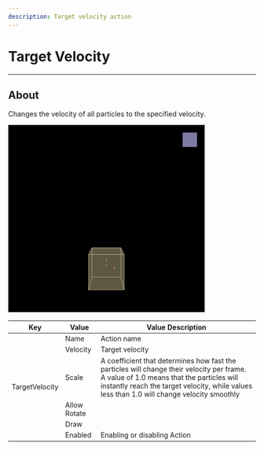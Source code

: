 ```yaml
---
description: Target velocity action
---
```


# Target Velocity

___

## About

Changes the velocity of all particles to the specified velocity.

![alt text](assets/gifs/target-velocity.gif)

<table><thead>
  <tr>
    <th>Key</th>
    <th>Value</th>
    <th>Value Description</th>
  </tr></thead>
<tbody>
  <tr>
    <td rowspan="6">TargetVelocity</td>
    <td>Name</td>
    <td>Action name</td>
  </tr>
  <tr>
    <td>Velocity</td>
    <td>Target velocity</td>
  </tr>
  <tr>
    <td>Scale</td>
    <td>A coefficient that determines how fast the particles will change their velocity per frame. A value of 1.0 means that the particles will instantly reach the target velocity, while values less than 1.0 will change velocity smoothly</td>
  </tr>
  <tr>
    <td>Allow Rotate</td>
    <td></td>
  </tr>
  <tr>
    <td>Draw</td>
    <td></td>
  </tr>
  <tr>
    <td>Enabled</td>
    <td>Enabling or disabling Action</td>
  </tr>
</tbody>
</table>
